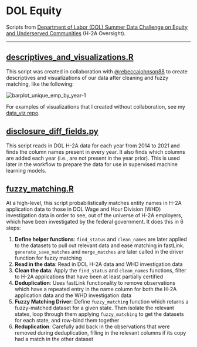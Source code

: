 # DOL Equity
Scripts from [Department of Labor (DOL) Summer Data Challenge on Equity and Underserved Communities](https://www.dol.gov/agencies/oasp/evaluation/currentstudies/Department-of-Labor-Summer-Data-Challenge) (H-2A Oversight).

---
## [descriptives_and_visualizations.R](https://github.com/camguage/dol_equity/blob/main/descriptives_and_visualizations.R)
This script was created in collaboration with [@rebeccajohnson88](https://github.com/rebeccajohnson88) to create descriptives and visualizations of our data after cleaning and fuzzy matching, like the following:

![barplot_unique_emp_by_year-1](https://user-images.githubusercontent.com/71299048/145092106-327a87da-7162-4d43-9bea-9d85c4e8e23c.png)

For examples of visualizations that I created without collaboration, see my [data_viz repo](https://github.com/camguage/data_viz).

## [disclosure_diff_fields.py](https://github.com/camguage/dol_equity/blob/main/disclosure_diff_fields.py)
This script reads in DOL H-2A data for each year from 2014 to 2021 and finds the column names present in every year. It also finds which columns are added each year (i.e., are not present in the year prior). This is used later in the workflow to prepare the data for use in supervised machine learning models.

## [fuzzy_matching.R](https://github.com/camguage/dol_equity/blob/main/fuzzy_matching.R)
At a high-level, this script probabilistically matches entity names in H-2A application data to those in DOL Wage and Hour Division (WHD) investigation data in order to see, out of the universe of H-2A employers, which have been investigated by the federal government. It does this in 6 steps:
1. **Define helper functions**: `find_status` and `clean_names` are later applied to the datasets to pull out relevant data and ease matching in fastLink. `generate_save_matches` and `merge_matches` are later called in the driver function for fuzzy matching
2. **Read in the data**: Read in DOL H-2A data and WHD investigation data
3. **Clean the data**: Apply the `find_status` and `clean_names` functions, filter to H-2A applications that have been at least partially certified
4. **Deduplication**: Uses fastLink functionality to remove observations which have a repeated entry in the name column for both the H-2A application data and the WHD investigation data
5. **Fuzzy Matching Driver**: Define `fuzzy_matching` function which returns a fuzzy-matched dataset for a given state. Then isolate the relevant states, loop through them applying `fuzzy_matching` to get the datasets for each state, and row-bind them together
6. **Reduplication**: Carefully add back in the observations that were removed during deduplication, filling in the relevant columns if its copy had a match in the other dataset
